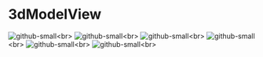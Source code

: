 # 3dModelView
![github-small](https://sun1-22.userapi.com/3gbuC9Fi-r5B_NdZskyppDLb4KjvH-zdzFabWA/zwv2-jfq0cs.jpg"1")<br>
![github-small](https://sun1-98.userapi.com/nlG3sJCKO2d1s2mcXvaEw6kWqJdCQnAcPDZkOg/zdoSh-zc9Yo.jpg"2")<br>
![github-small](https://sun1-91.userapi.com/svnofZSWA6IWv2uLRFLOtwJrspRIrtxwrz7S4Q/H9kxegACgwo.jpg"3")<br>
![github-small](https://sun1-93.userapi.com/xZ3AgALuKL_GS-Z7erbhsYSSCsFwrQyTeAf9ow/PBDLr6ymY6g.jpg"4")<br>
![github-small](https://sun1-94.userapi.com/t9-30fD4zZmbfoaB_Gu1ekG4ZQUV-ISamMaEoA/0qSqKls_Bz8.jpg"5")<br>
![github-small](https://sun1-99.userapi.com/62V5K0uIA4PmS2Hap9MOzv6CdhhUVBN0KvfW7A/6T5mP2yScJk.jpg"6")<br>
